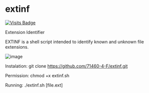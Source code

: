 # extinf
[![Visits Badge](https://badges.pufler.dev/visits/71460-4-F/Extinf)](https://badges.pufler.dev)

Extension Identifier

EXTINF is a shell script intended to identify known and unknown file extensions.

![image](https://user-images.githubusercontent.com/38273600/51435832-d99e1e80-1c5f-11e9-9778-196b02368a41.png)




Instalation:
git clone https://github.com/71460-4-F/extinf.git

Permission:
chmod +x extinf.sh

Running:
./extinf.sh [file.ext]

